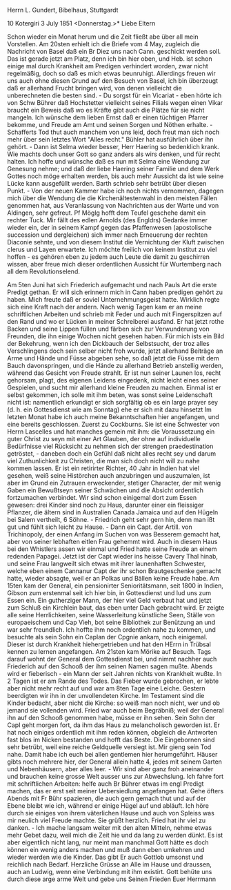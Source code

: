 Herrn L. Gundert, Bibelhaus, Stuttgardt

10 Kotergiri 3 July 1851
 <Donnerstag.>*
Liebe Eltern

Schon wieder ein Monat herum und die Zeit fließt abe über all mein Vorstellen. Am 20sten erhielt ich die Briefe vom 4 May, zugleich die Nachricht von Basel daß ein Br Diez uns nach Cann. geschickt werden soll. Das ist gerade jetzt am Platz, denn ich bin hier oben, und Heb. ist schon einige mal durch Krankheit am Predigen verhindert worden, zwar nicht regelmäßig, doch so daß es mich etwas beunruhigt. Allerdings freuen wir uns auch ohne diesen Grund auf den Besuch von Basel, ich bin überzeugt daß er allerhand Frucht bringen wird, von denen vielleicht die unberechneten die besten sind. - Du sorgst für ein Vicariat - eben hörte ich von Schw Bührer daß Hochstetter vielleicht seines Filials wegen einen Vikar braucht ein Beweis daß wo es Kräfte gibt auch die Plätze für sie nicht mangeln. Ich wünsche dem lieben Ernst daß er einen tüchtigen Pfarrer bekomme, und Freude am Amt und seinen Sorgen und Nöthen erhalte. - Schafferts Tod thut auch manchem von uns leid, doch freut man sich noch mehr über sein letztes Wort "Alles recht." Bühler hat ausführlich über ihn gehört. - Dann ist Selma wieder besser, Herr Haering so bedenklich krank. Wie machts doch unser Gott so ganz anders als wirs denken, und für recht halten. Ich hoffe und wünsche daß es nun mit Selma eine Wendung zur Genesung nehme; und daß der liebe Haering seiner Familie und dem Werk Gottes noch möge erhalten werden, bis auch mehr Aussicht da ist wie seine Lücke kann ausgefüllt werden. Barth schrieb sehr betrübt über diesen Punkt. - Von der neuen Kammer habe ich noch nichts vernommen, dagegen mich über die Wendung die die Kirchenältestenwahl in den meisten Fällen genommen hat, aus Veranlassung von Nachrichten aus der Warte und von Aldingen, sehr gefreut. Pf Möglg hofft dem Teufel geschehe damit ein rechter Tuck. Mir fällt des edlen Arnolds (des Engldrs) Gedanke immer wieder ein, der in seinem Kampf gegen das Pfaffenwesen (apostolische succession und dergleichen) sich immer nach Erneuerung der rechten Diaconie sehnte, und von diesem Institut die Vernichtung der Kluft zwischen clerus und Layen erwartete. Ich möchte freilich von keinem Institut zu viel hoffen - es gehören eben zu jedem auch Leute die damit zu geschirren wissen, aber freue mich dieser ordentlichen Aussicht für Wurtemberg nach all dem Revolutionselend.

Am 5ten Juni hat sich Friederich aufgemacht und nach Pauls Art die erste Predigt gethan. Er will sich erinnern mich in Cann haben predigen gehört zu haben. Mich freute daß er soviel Unternehmungsgeist hatte. Wirklich regte sich eine Kraft nach der andern. Nach wenig Tagen kam er an meine schriftlichen Arbeiten und schrieb mit Feder und auch mit Fingerspitzen auf den Rand und wo er Lücken in meiner Schreiberei ausfand. Er hat jetzt rothe Backen und seine Lippen füllen und färben sich zur Verwunderung von Freunden, die ihn einige Wochen nicht gesehen haben. Für mich ists ein Bild der Bekehrung, wenn ich den Dickbauch der Selbstsucht, der troz alles Verschlingens doch sein selber nicht froh wurde, jetzt allerhand Beiträge an Arme und Hände und Füsse abgeben sehe, so daß jetzt die Füsse mit dem Bauch davonspringen, und die Hände zu allerhand Betrieb anstellig werden, während das Gesicht von Freude strahlt. Er ist nun seiner Launen los, recht gehorsam, plagt, des eigenen Leidens eingedenk, nicht leicht eines seiner Gespielen, und sucht mir allerhand kleine Freuden zu machen. Einmal ist er selbst gekommen, ich solle mit ihm beten, was sonst seine Leidenschaft nicht ist: namentlich erkundigt er sich sorgfältig ob es ein large prayer sey (d. h. ein Gottesdienst wie am Sonntag) ehe er sich mit dazu hinsetzt 
Im letzten Monat habe ich auch meine Bekanntschaften hier angefangen, und eine bereits geschlossen. Zuerst zu Cockburns. Sie ist eine Schwester von Herrn Lascelles und hat manches gemein mit ihm: die Voraussetzung ein guter Christ zu seyn mit einer Art Glauben, der ohne auf individuelle Bedürfnisse viel Rücksicht zu nehmen sich der strengen praedestination getröstet, - daneben doch ein Gefühl daß nicht alles recht sey und darum viel Zuthunlichkeit zu Christen, die man sich doch nicht will zu nahe kommen lassen. Er ist ein retirirter Richter, 40 Jahr in Indien hat viel gesehen, weiß seine Histörchen auch anzubringen und auszumalen, ist aber im Grund ein Zutrauen erweckender, stetiger Character, der mit wenig Gaben ein Bewußtseyn seiner Schwächen und die Absicht ordentlich fortzumachen verbindet. Wir sind schon einigemal dort zum Essen gewesen: drei Kinder sind noch zu Haus, darunter einer ein fleissiger Pflanzer, die ältern sind in Australien Canada Jamaica und auf den Hügeln bei Salem vertheilt, 6 Söhne. - Friedrich geht sehr gern hin, denn man ißt gut und fühlt sich leicht zu Hause. - Dann ein Capt. der Artill. von Trichinopoly, der einen Anfang im Suchen von was Besserem gemacht hat, aber von seiner lebhaften eitlen Frau gehemmt wird. Auch in diesem Haus bei den Whistlers assen wir einmal und Fried hatte seine Freude an einem redenden Papagei. Jetzt ist der Capt wieder ins heisse Cavery Thal hinab, und seine Frau langweilt sich etwas mit ihrer launenhaften Schwester, welche eben einem Cannanur Capt der ihr schon Brautgeschenke gemacht hatte, wieder absagte, weil er an Polkas und Bällen keine Freude habe. Am 15ten kam der General, ein pensionirter Senioritätsmann, seit 1800 in Indien, Gibson zum erstenmal seit ich hier bin, in Gottesdienst und lud uns zum Essen ein. Ein gutherziger Mann, der hier viel Geld verbaut hat und jetzt zum Schluß ein Kirchlein baut, das eben unter Dach gebracht wird. Er zeigte alle seine Herrlichkeiten, seine Wasserleitung künstliche Seen, Ställe von europaeischem und Cap Vieh, bot seine Bibliothek zur Benützung an und war sehr freundlich. Ich hoffte ihm noch ordentlich nahe zu kommen, und besuchte als sein Sohn ein Caplan der Cpgnie ankam, noch einigemal. Dieser ist durch Krankheit hiehergetrieben und hat den HErrn in Trübsal kennen zu lernen angefangen. Am 21sten kam Mörike auf Besuch. Tags darauf wohnt der General dem Gottesdienst bei, und nimmt nachher auch Friederich auf den Schooß der ihm seinen Namen sagen mußte. Abends wird er fieberisch - ein Mann der seit Jahren nichts von Krankheit wußte. In 2 Tagen ist er am Rande des Todes. Das Fieber wurde gebrochen, er lebte aber nicht mehr recht auf und war am 8ten Tage eine Leiche. Gestern beerdigten wir ihn in der unvollendeten Kirche. Im Testament sind die Kinder bedacht, aber nicht die Kirche: so weiß man noch nicht, wer und ob jemand sie vollenden wird. Fried war auch beim Begräbniß; weil der General ihn auf den Schooß genommen habe, müsse er ihn sehen. Sein Sohn der Capl geht morgen fort, da ihm das Haus zu melancholisch geworden ist. Er hat noch einiges ordentlich mit ihm reden können, obgleich die Antworten fast blos im Nicken bestanden und hofft das Beste. Die Eingebornen sind sehr betrübt, weil eine reiche Geldquelle versiegt ist. Mir gieng sein Tod nahe. Damit habe ich euch bei allen gentlemen hier herumgeführt. Häuser gibts noch mehrere hier, der General allein hatte 4, jedes mit seinem Garten und Nebenhäusern, aber alles leer. - Wir sind aber ganz froh aneinander und brauchen keine grosse Welt ausser uns zur Abwechslung. Ich fahre fort mit schriftlichen Arbeiten: helfe auch Br Bührer etwas im engl Predigt machen, das er erst seit meiner Uebersiedlung angefangen hat. Gehe öfters Abends mit Fr Bühr spazieren, die auch gern gemach thut und auf der Ebene bleibt wie ich, während er einige Hügel auf und abläuft. Ich höre durch sie einiges von ihrem väterlichen Hause und auch von Spleiss was mir neulich viel Freude machte. Sie grüßt herzlich. Fried hat ihr viel zu danken. - Ich mache langsam weiter mit den alten Mitteln, nehme etwas mehr Gebet dazu, weil mich die Zeit hie und da lang zu werden dünkt. Es ist aber eigentlich nicht lang, nur meint man manchmal Gott hätte es doch können ein wenig anders machen und muß dann eben umkehren und wieder werden wie die Kinder. Das gibt Er auch Gottlob umsonst und reichlich nach Bedarf. Herzliche Grüsse an Alle im Hause und draussen, auch an Ludwig, wenn eine Verbindung mit ihm existirt. Gott behüte uns durch diese arge arme Welt und gebe uns Seinen Frieden
 Euer Herrmann
